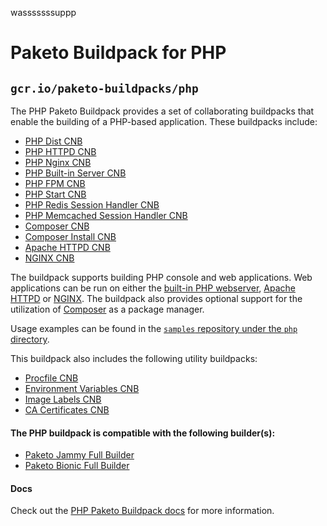 wasssssssuppp
# Paketo Buildpack for PHP
## `gcr.io/paketo-buildpacks/php`

The PHP Paketo Buildpack provides a set of collaborating buildpacks that
enable the building of a PHP-based application. These buildpacks include:
- [PHP Dist CNB](https://github.com/paketo-buildpacks/php-dist)
- [PHP HTTPD CNB](https://github.com/paketo-buildpacks/php-httpd)
- [PHP Nginx CNB](https://github.com/paketo-buildpacks/php-nginx)
- [PHP Built-in Server CNB](https://github.com/paketo-buildpacks/php-builtin-server)
- [PHP FPM CNB](https://github.com/paketo-buildpacks/php-fpm)
- [PHP Start CNB](https://github.com/paketo-buildpacks/php-start)
- [PHP Redis Session Handler CNB](https://github.com/paketo-buildpacks/php-redis-session-handler)
- [PHP Memcached Session Handler CNB](https://github.com/paketo-buildpacks/php-memcached-session-handler)
- [Composer CNB](https://github.com/paketo-buildpacks/composer)
- [Composer Install CNB](https://github.com/paketo-buildpacks/composer-install)
- [Apache HTTPD CNB](https://github.com/paketo-buildpacks/httpd)
- [NGINX CNB](https://github.com/paketo-buildpacks/nginx)

The buildpack supports building PHP console and web applications. Web
applications can be run on either the [built-in PHP
webserver](https://www.php.net/manual/en/features.commandline.webserver.php),
[Apache HTTPD](https://httpd.apache.org/) or [NGINX](https://www.nginx.com/).
The buildpack also provides optional support for the utilization of
[Composer](https://getcomposer.org) as a package manager.

Usage examples can be found in the
[`samples` repository under the `php` directory](https://github.com/paketo-buildpacks/samples/tree/main/php).

This buildpack also includes the following utility buildpacks:
- [Procfile CNB](https://github.com/paketo-buildpacks/procfile)
- [Environment Variables CNB](https://github.com/paketo-buildpacks/environment-variables)
- [Image Labels CNB](https://github.com/paketo-buildpacks/image-labels)
- [CA Certificates CNB](https://github.com/paketo-buildpacks/ca-certificates)

#### The PHP buildpack is compatible with the following builder(s):

- [Paketo Jammy Full Builder](https://github.com/paketo-buildpacks/builder-jammy-full)
- [Paketo Bionic Full Builder](https://github.com/paketo-buildpacks/full-builder)

#### Docs

Check out the [PHP Paketo Buildpack
docs](https://paketo.io/docs/buildpacks/language-family-buildpacks/php) for
more information.
